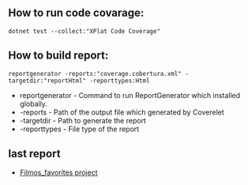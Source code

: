 ## How to run code covarage:
`dotnet test --collect:"XPlat Code Coverage"`

## How to build report:
`reportgenerator -reports:"coverage.cobertura.xml" -targetdir:"reportHtml" -reporttypes:Html`

* reportgenerator - Command to run ReportGenerator which installed globally.
* -reports - Path of the output file which generated by Coverelet
* -targetdir - Path to generate the report
* -reporttypes - File type of the report

## last report
* [Filmos_favorites project](https://kolyanuss.github.io/FilmOS-microservices/ReportHTML1/)
